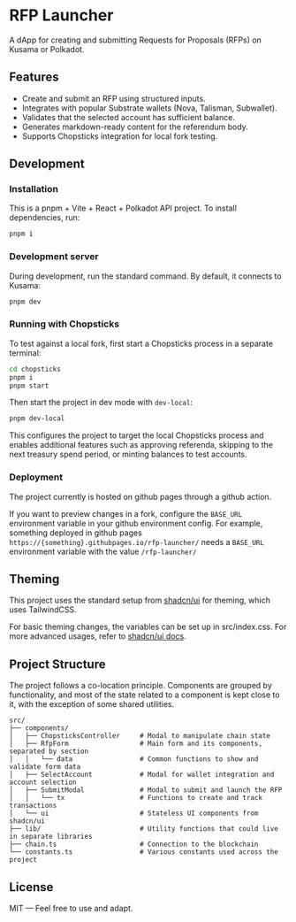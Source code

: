 # RFP Launcher

A dApp for creating and submitting Requests for Proposals (RFPs) on Kusama or Polkadot.

## Features

- Create and submit an RFP using structured inputs.
- Integrates with popular Substrate wallets (Nova, Talisman, Subwallet).
- Validates that the selected account has sufficient balance.
- Generates markdown-ready content for the referendum body.
- Supports Chopsticks integration for local fork testing.

## Development

### Installation

This is a pnpm + Vite + React + Polkadot API project. To install dependencies, run:

```sh
pnpm i
```

### Development server

During development, run the standard command. By default, it connects to Kusama:

```sh
pnpm dev
```

### Running with Chopsticks

To test against a local fork, first start a Chopsticks process in a separate terminal:

```sh
cd chopsticks
pnpm i
pnpm start
```

Then start the project in dev mode with `dev-local`:

```sh
pnpm dev-local
```

This configures the project to target the local Chopsticks process and enables additional features such as approving referenda, skipping to the next treasury spend period, or minting balances to test accounts.

### Deployment

The project currently is hosted on github pages through a github action.

If you want to preview changes in a fork, configure the `BASE_URL` environment variable in your github environment config. For example, something deployed in github pages `https://{something}.githubpages.io/rfp-launcher/` needs a `BASE_URL` environment variable with the value `/rfp-launcher/`

## Theming

This project uses the standard setup from [shadcn/ui](https://ui.shadcn.com) for theming, which uses TailwindCSS.

For basic theming changes, the variables can be set up in src/index.css. For more advanced usages, refer to [shadcn/ui docs](https://ui.shadcn.com/docs).

## Project Structure

The project follows a co-location principle. Components are grouped by functionality, and most of the state related to a component is kept close to it, with the exception of some shared utilities.

```
src/
├── components/
│   ├── ChopsticksController     # Modal to manipulate chain state
│   ├── RfpForm                  # Main form and its components, separated by section
│   │   └── data                 # Common functions to show and validate form data
│   ├── SelectAccount            # Modal for wallet integration and account selection
│   ├── SubmitModal              # Modal to submit and launch the RFP
│   │   └── tx                   # Functions to create and track transactions
│   └── ui                       # Stateless UI components from shadcn/ui
├── lib/                         # Utility functions that could live in separate libraries
├── chain.ts                     # Connection to the blockchain
└── constants.ts                 # Various constants used across the project
```

## License

MIT — Feel free to use and adapt.
